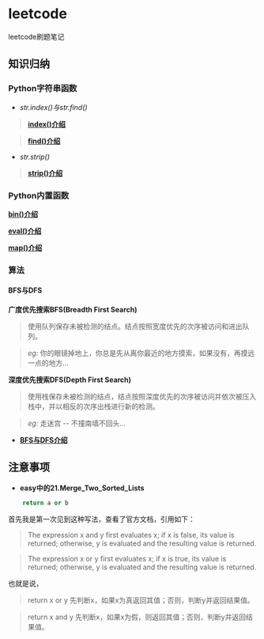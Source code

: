 # leetcode

leetcode刷题笔记

## 知识归纳

### Python字符串函数

* *str.index()与str.find()*

> [**index()介绍**](http://www.runoob.com/python/att-string-index.html)

> [**find()介绍**](http://www.runoob.com/python/att-string-find.html)

* *str.strip()*

> [**strip()介绍**](http://www.runoob.com/python/att-string-strip.html)

### Python内置函数 

[**bin()介绍**](http://www.runoob.com/python/python-func-bin.html)

[**eval()介绍**](http://www.runoob.com/python/python-func-eval.html)

[**map()介绍**](http://www.runoob.com/python/python-func-map.html)

### 算法

#### BFS与DFS

 **广度优先搜索BFS(Breadth First Search)**

> 使用队列保存未被检测的结点。结点按照宽度优先的次序被访问和进出队列。

> *eg:* 你的眼镜掉地上，你总是先从离你最近的地方摸索，如果没有，再摸远一点的地方...

 **深度优先搜索DFS(Depth First Search)**

> 使用栈保存未被检测的结点，结点按照深度优先的次序被访问并依次被压入栈中，并以相反的次序出栈进行新的检测。

> *eg:* 走迷宫 -- 不撞南墙不回头...

* [**BFS与DFS介绍**](https://www.cnblogs.com/gczr/p/6476577.html)


## 注意事项

* **easy中的21.Merge_Two_Sorted_Lists**

```python
	return a or b
```

首先我是第一次见到这种写法，查看了官方文档，引用如下：

> The expression x and y first evaluates x; if x is false, its value is returned; otherwise, y is evaluated and the resulting value is returned.

> The expression x or y first evaluates x; if x is true, its value is returned; otherwise, y is evaluated and the resulting value is returned.

也就是说，

> return x or y 先判断x，如果x为真返回其值；否则，判断y并返回结果值。

> return x and y 先判断x，如果x为假，则返回其值；否则，判断y并返回结果值。
